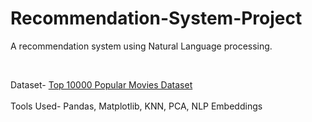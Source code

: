# Recommendation-System-Project
A recommendation system using Natural Language processing.

<br>

Dataset- [Top 10000 Popular Movies Dataset](https://www.kaggle.com/datasets/db55ac3dfd0098a0cf96dd542807f9253a16587ff233e06baef372bccfd09942)  <br> <br>
Tools Used- Pandas, Matplotlib, KNN, PCA, NLP Embeddings


